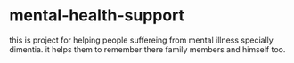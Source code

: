 # mental-health-support
this is project for helping people suffereing from mental illness specially dimentia. it helps them to remember there family members and himself too.
